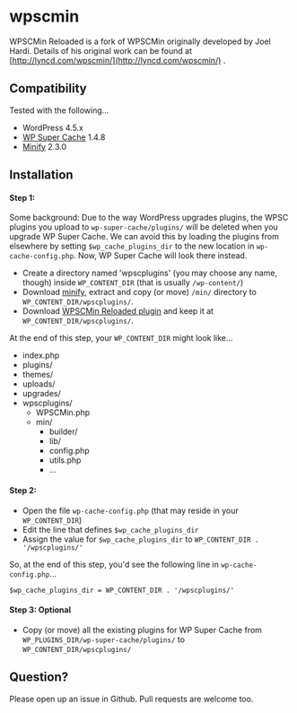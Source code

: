wpscmin
=======

WPSCMin Reloaded is a fork of WPSCMin originally developed by Joel Hardi. Details of his original work can be found at [http://lyncd.com/wpscmin/](http://lyncd.com/wpscmin/) .

## Compatibility
Tested with the following...
- WordPress 4.5.x
- [WP Super Cache](http://wordpress.org/plugins/wp-super-cache/) 1.4.8
- [Minify](https://github.com/mrclay/minify/) 2.3.0

## Installation

#### Step 1:

Some background: Due to the way WordPress upgrades plugins, the WPSC plugins you upload to `wp-super-cache/plugins/` will be deleted when you upgrade WP Super Cache. We can avoid this by loading the plugins from elsewhere by setting `$wp_cache_plugins_dir` to the new location in `wp-cache-config.php`. Now, WP Super Cache will look there instead.

- Create a directory named 'wpscplugins' (you may choose any name, though) inside `WP_CONTENT_DIR` (that is usually `/wp-content/`)
- Download [minify](https://github.com/mrclay/minify/releases), extract and copy (or move) `/min/` directory to `WP_CONTENT_DIR/wpscplugins/`.
- Download [WPSCMin Reloaded plugin](https://raw2.github.com/pothi/wpscmin-reloaded/master/WPSCMin.php) and keep it at `WP_CONTENT_DIR/wpscplugins/`.

At the end of this step, your `WP_CONTENT_DIR` might look like...

* index.php  
* plugins/  
* themes/  
* uploads/  
* upgrades/  
* wpscplugins/  
  * WPSCMin.php
  * min/  
    * builder/  
    * lib/  
    * config.php  
    * utils.php  
    * ...

#### Step 2:

- Open the file `wp-cache-config.php` (that may reside in your `WP_CONTENT_DIR`)
- Edit the line that defines `$wp_cache_plugins_dir`
- Assign the value for `$wp_cache_plugins_dir` to `WP_CONTENT_DIR . '/wpscplugins/'`

So, at the end of this step, you'd see the following line in `wp-cache-config.php`...

`$wp_cache_plugins_dir = WP_CONTENT_DIR . '/wpscplugins/'`

#### Step 3: Optional
- Copy (or move) all the existing plugins for WP Super Cache from `WP_PLUGINS_DIR/wp-super-cache/plugins/` to `WP_CONTENT_DIR/wpscplugins/`

## Question?

Please open up an issue in Github. Pull requests are welcome too.
